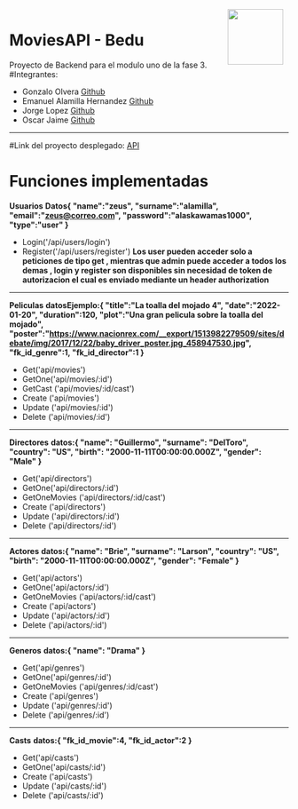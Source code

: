 <img src="https://d92mrp7hetgfk.cloudfront.net/images/sites/misc/bedulogo/original.png?1596745896" align="right" height="100" width="100" hspace="10">

# MoviesAPI - Bedu


Proyecto de Backend para el modulo uno de la fase 3.
#Integrantes:
- Gonzalo Olvera [Github](https://github.com/olvera93 "Github")
- Emanuel Alamilla Hernandez [Github](https://github.com/Changaloco "Github")
- Jorge Lopez [Github](https://github.com/Jorg3Lop3z "Github")
- Oscar Jaime [Github](https://github.com/Oscar13G "Github")
------------


#Link del proyecto desplegado: [API](http://https://proyectof3p1-production.up.railway.app/ "API")

# Funciones implementadas

**Usuarios**
**Datos{
  "name":"zeus",
  "surname":"alamilla",
  "email":"zeus@correo.com",
  "password":"alaskawamas1000",
  "type":"user"
}**
- Login('/api/users/login')
- Register('/api/users/register')
**Los user pueden acceder solo a peticiones de tipo get , mientras que admin puede acceder a todos los demas , login y register son disponibles sin necesidad de token de autorizacion el cual es enviado mediante un header authorization**
------------
**Peliculas**
**datosEjemplo:{
	"title":"La toalla del mojado 4",
	"date":"2022-01-20",
	"duration":120,
	"plot":"Una gran pelicula sobre la toalla del mojado",
	"poster":"https://www.nacionrex.com/__export/1513982279509/sites/debate/img/2017/12/22/baby_driver_poster.jpg_458947530.jpg",
	"fk_id_genre":1,
	"fk_id_director":1
}**
- Get('api/movies')
- GetOne('api/movies/:id')
- GetCast ('api/movies/:id/cast')
- Create ('api/movies')
- Update ('api/movies/:id')
- Delete ('api/movies/:id')
------------
**Directores**
**datos:{
		"name": "Guillermo",
		"surname": "DelToro",
		"country": "US",
		"birth": "2000-11-11T00:00:00.000Z",
		"gender": "Male"
}**
- Get('api/directors')
- GetOne('api/directors/:id')
- GetOneMovies ('api/directors/:id/cast')
- Create ('api/directors')
- Update ('api/directors/:id')
- Delete ('api/directors/:id')
------------
**Actores**
**datos:{
		"name": "Brie",
		"surname": "Larson",
		"country": "US",
		"birth": "2000-11-11T00:00:00.000Z",
		"gender": "Female"
}**
- Get('api/actors')
- GetOne('api/actors/:id')
- GetOneMovies ('api/actors/:id/cast')
- Create ('api/actors')
- Update ('api/actors/:id')
- Delete ('api/actors/:id')
------------
**Generos**
**datos:{
	"name": "Drama"
}**
- Get('api/genres')
- GetOne('api/genres/:id')
- GetOneMovies ('api/genres/:id/cast')
- Create ('api/genres')
- Update ('api/genres/:id')
- Delete ('api/genres/:id')
------------
**Casts**
**datos:{
	"fk_id_movie":4,
	"fk_id_actor":2
}**
- Get('api/casts')
- GetOne('api/casts/:id')
- Create ('api/casts')
- Update ('api/casts/:id')
- Delete ('api/casts/:id')

